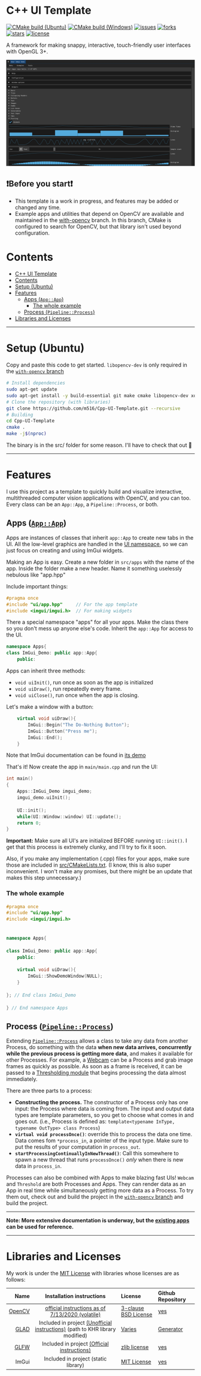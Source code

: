 # C++ UI Template
[![CMake build (Ubuntu)](https://github.com/m516/Cpp-UI-Template/actions/workflows/cmake-ubuntu.yml/badge.svg)](https://github.com/m516/Cpp-UI-Template/actions/workflows/cmake-ubuntu.yml)
[![CMake build (Windows)](https://github.com/m516/Cpp-UI-Template/actions/workflows/cmake-windows.yml/badge.svg)](https://github.com/m516/Cpp-UI-Template/actions/workflows/cmake-windows.yml)
[![issues](https://img.shields.io/github/issues/m516/Cpp-UI-Template)](https://github.com/m516/Cpp-UI-Template/issues)
[![forks](https://img.shields.io/github/forks/m516/Cpp-UI-Template)](https://github.com/m516/Cpp-UI-Template/network/members)
[![stars](https://img.shields.io/github/stars/m516/Cpp-UI-Template)](https://github.com/m516/Cpp-UI-Template/graphs/traffic)
[![license](https://img.shields.io/github/license/m516/Cpp-UI-Template)](https://github.com/m516/Cpp-UI-Template/blob/master/LICENSE)

A framework for making snappy, interactive, touch-friendly user interfaces with OpenGL 3+. 

![Demonstration on Ubuntu WSL2](assets/docs/Screenshot-Ubuntu-WSL2.jpg)

## ❗Before you start❗
* This template is a work in progress, and features may be added or changed any time. 
* Example apps and utilities that depend on OpenCV are available and maintained in the [with-opencv](https://github.com/m516/Cpp-UI-Template/tree/with-opencv) branch. In this branch, CMake is configured to search for OpenCV, but that library isn't used beyond configuration.

# Contents
- [C++ UI Template](#c-ui-template)
- [Contents](#contents)
- [Setup (Ubuntu)](#setup-ubuntu)
- [Features](#features)
  - [Apps (`App::App`)](#apps-appapp)
    - [The whole example](#the-whole-example)
  - [Process (`Pipeline::Process`)](#process-pipelineprocess)
- [Libraries and Licenses](#libraries-and-licenses)


--------------------------

# Setup (Ubuntu)
Copy and paste this code to get started. `libopencv-dev` is only required in the [`with-opencv` branch](https://github.com/m516/Cpp-UI-Template/tree/with-opencv)

```sh
# Install dependencies
sudo apt-get update
sudo apt-get install -y build-essential git make cmake libopencv-dev xorg-dev
# Clone the repository (with libraries)
git clone https://github.com/m516/Cpp-UI-Template.git --recursive
# Building
cd Cpp-UI-Template
cmake .
make -j$(nproc)
```

The binary is in the src/ folder for some reason. I'll have to check that out 🤔

--------------------

# Features
I use this project as a template to quickly build and visualize interactive, multithreaded computer vision applications with OpenCV, and you can too. Every class can be an `App::App`, a `Pipeline::Process`, or both.

## Apps ([`App::App`](src/ui/app.hpp))
Apps are instances of classes that inherit `app::App` to create new tabs in the UI. All the low-level graphics are handled in the [UI namespace](src/ui/ui.hpp), so we can just focus on creating and using ImGui widgets.

Making an App is easy. Create a new folder in `src/apps` with the name of the app. Inside the folder make a new header. Name it something uselessly nebulous like "app.hpp"

Include important things:
```cpp
#pragma once
#include "ui/app.hpp"     // For the app template
#include <imgui/imgui.h>  // For making widgets
```

There a special namespace "apps" for all your apps. Make the class there so you don't mess up anyone else's code. Inherit  the `app::App` for access to the UI.
```cpp
namespace Apps{
class ImGui_Demo: public app::App{
    public:
```

Apps can inherit three methods: 
* `void uiInit()`, run once as soon as the app is initialized
* `void uiDraw()`, run repeatedly every frame.
* `void uiClose()`, run once when the app is closing.

Let's make a window with a button:
```cpp
    virtual void uiDraw(){
        ImGui::Begin("The Do-Nothing Button");
        ImGui::Button("Press me");
        ImGui::End();
    }
```
Note that ImGui documentation can be found in [its demo](https://github.com/m516/Cpp-UI-Template/blob/master/thirdparty/imgui/imgui_demo.cpp)

That's it! Now create the app in `main/main.cpp` and run the UI:
```cpp
int main()
{
    Apps::ImGui_Demo imgui_demo;
    imgui_demo.uiInit();

    UI::init();
    while(UI::Window::window) UI::update();
    return 0;
}
```
**Important:** Make sure all UI's are initialized BEFORE running `UI::init()`. I get that this process is extremely clunky, and I'll try to fix it soon.

Also, if you make any implementation (.cpp) files for your apps, make sure those are included in [src/CMakeLists.txt](src/CMakeLists.txt). (I know, this is also super inconvenient. I won't make any promises, but there might be an update that makes this step unnecessary.)

### The whole example
```cpp
#pragma once
#include "ui/app.hpp"
#include <imgui/imgui.h>


namespace Apps{

class ImGui_Demo: public app::App{
    public:

    virtual void uiDraw(){
        ImGui::ShowDemoWindow(NULL);
    }

}; // End class ImGui_Demo

} // End namespace Apps
```

## Process ([`Pipeline::Process`](src/utils/pipeline.hpp))
Extending [`Pipeline::Process`](src/utils/pipeline.hpp) allows a class to take any data from another Process, do something with the data **when new data arrives, concurrently while the previous process is getting more data**, and makes it available for other Processes. For example, a [Webcam](https://github.com/m516/Cpp-UI-Template/tree/with-opencv/src/apps/Webcam) can be a Process and grab image frames as quickly as possible. As soon as a frame is received, it can be passed to a [Thresholding module](https://github.com/m516/Cpp-UI-Template/tree/with-opencv/src/apps/Thresholding) that begins processing the data almost immediately.


There are three parts to a process:
  * **Constructing the process.** The constructor of a Process only has one input: the Process where data is coming from. The input and output data types are template parameters, so you get to choose what comes in and goes out. (i.e., Process is defined as: `template<typename InType, typename OutType> class Process`)
  * **`virtual void processOnce()`**: override this to process the data one time. Data comes fom `*process_in`, a pointer of the input type. Make sure to put the results of your computation in `process_out`.
  * **`startProcessingContinuallyInNewThread()`**: Call this somewhere to spawn a new thread that runs `processOnce()` *only* when there is new data in `process_in`.

Processes can also be combined with Apps to make blazing fast UIs! `Webcam` and `Threshold` are both Processes and Apps. They can render data as an App in real time while simultaneously getting more data as a Process. To try them out, check out and build the project in the [`with-opencv` branch](https://github.com/m516/Cpp-UI-Template/tree/with-opencv) and build the project.



----------------
**Note: More extensive documentation is underway, but the [existing apps](https://github.com/m516/Cpp-UI-Template/tree/with-opencv/src/apps) can be used for reference.** 

----------------

# Libraries and Licenses
My work is under the [MIT License](https://github.com/m516/Cpp-UI-Template/blob/with-opencv/LICENSE) with libraries whose licenses are as follows:


|                           Name |                                                         Installation instructions                                                         | License                                                                            | Github Repository                            |
| -----------------------------: | :---------------------------------------------------------------------------------------------------------------------------------------: | :--------------------------------------------------------------------------------- | :------------------------------------------- |
|  [OpenCV](https://opencv.org/) |   [official instructions as of 7/13/2020 (volatile)](https://docs.opencv.org/master/df/d65/tutorial_table_of_content_introduction.html)   | [3-clause BSD License](https://opencv.org/license/)                                | [yes](https://github.com/opencv/opencv)      |
| [GLAD](https://glad.dav1d.de/) | Included in project [(Unofficial instructions)](https://learnopengl.com/Getting-started/Creating-a-window) (path to KHR library modified) | [Varies](https://github.com/Dav1dde/glad#whats-the-license-of-glad-generated-code) | [Generator](https://github.com/Dav1dde/glad) |
|  [GLFW](https://www.glfw.org/) |                        Included in project [(Official instructions)](https://github.com/glfw/glfw#compiling-glfw)                         | [zlib license](extern/glfw/LICENSE)                                                | [yes](https://github.com/glfw/glfw)          |
|                          ImGui |                                                   Included in project (static library)                                                    | [MIT License](extern/imgui/LICENSE)                                                | [yes](https://github.com/ocornut/imgui)      |


